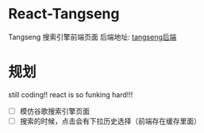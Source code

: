 # React-Tangseng

Tangseng 搜索引擎前端页面
后端地址: [tangseng后端](https://github.com/CocaineCong/tangseng)


# 规划

still coding!! react is so funking hard!!!

- [ ] 模仿谷歌搜索引擎页面
- [ ] 搜索的时候，点击会有下拉历史选择（前端存在缓存里面）
